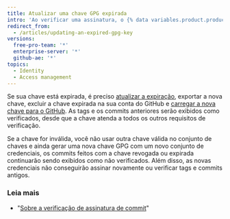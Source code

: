 ```yaml
---
title: Atualizar uma chave GPG expirada
intro: 'Ao verificar uma assinatura, o {% data variables.product.product_name %} confere se a chave foi revogada ou está expirada. Caso a chave de assinatura tenha sido revogada ou esteja expirada, o {% data variables.product.product_name %} não poderá verificar as assinaturas. Se a chave foi revogada, use a chave principal ou outra chave que não tenha sido revogada para assinar os commits.'
redirect_from:
  - /articles/updating-an-expired-gpg-key
versions:
  free-pro-team: '*'
  enterprise-server: '*'
  github-ae: '*'
topics:
  - Identity
  - Access management
---
```


Se sua chave está expirada, é preciso [atualizar a expiração](https://www.gnupg.org/gph/en/manual/c235.html#AEN328), exportar a nova chave, excluir a chave expirada na sua conta do GitHub e [carregar a nova chave para o GitHub](/articles/adding-a-new-gpg-key-to-your-github-account/). As tags e os commits anteriores serão exibidos como verificados, desde que a chave atenda a todos os outros requisitos de verificação.

Se a chave for inválida, você não usar outra chave válida no conjunto de chaves e ainda gerar uma nova chave GPG com um novo conjunto de credenciais, os commits feitos com a chave revogada ou expirada continuarão sendo exibidos como não verificados. Além disso, as novas credenciais não conseguirão assinar novamente ou verificar tags e commits antigos.

### Leia mais

- "[Sobre a verificação de assinatura de commit](/articles/about-commit-signature-verification)"
